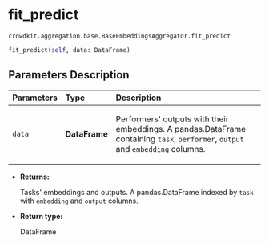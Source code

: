 # fit_predict

`crowdkit.aggregation.base.BaseEmbeddingsAggregator.fit_predict`

```python
fit_predict(self, data: DataFrame)
```

## Parameters Description

| Parameters | Type | Description |
| :----------| :----| :-----------|
`data`|**DataFrame**|<p>Performers&#x27; outputs with their embeddings. A pandas.DataFrame containing `task`, `performer`, `output` and `embedding` columns.</p>

* **Returns:**

  Tasks' embeddings and outputs.
A pandas.DataFrame indexed by `task` with `embedding` and `output` columns.

* **Return type:**

  DataFrame
